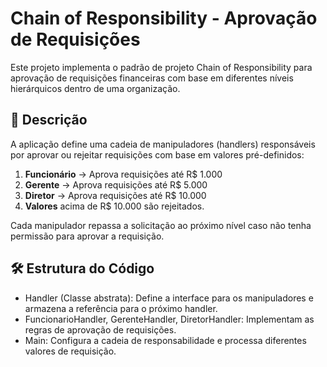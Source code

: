 # Chain of Responsibility - Aprovação de Requisições

Este projeto implementa o padrão de projeto Chain of Responsibility para aprovação de requisições financeiras com base em diferentes níveis hierárquicos dentro de uma organização.

## 📌 Descrição
A aplicação define uma cadeia de manipuladores (handlers) responsáveis por aprovar ou rejeitar requisições com base em valores pré-definidos:

1. **Funcionário** → Aprova requisições até R$ 1.000
2. **Gerente** → Aprova requisições até R$ 5.000
3. **Diretor** → Aprova requisições até R$ 10.000
4. **Valores** acima de R$ 10.000 são rejeitados.
   
Cada manipulador repassa a solicitação ao próximo nível caso não tenha permissão para aprovar a requisição.

## 🛠 Estrutura do Código
- Handler (Classe abstrata): Define a interface para os manipuladores e armazena a referência para o próximo handler.
- FuncionarioHandler, GerenteHandler, DiretorHandler: Implementam as regras de aprovação de requisições.
- Main: Configura a cadeia de responsabilidade e processa diferentes valores de requisição.
